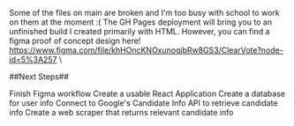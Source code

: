 Some of the files on main are broken and I'm too busy with school to work on them at the moment :(
The GH Pages deployment will bring you to an unfinished build I created primarily with HTML.
However, you can find a figma proof of concept design here!
https://www.figma.com/file/khHOncKNOxunoqjbRw8GS3/ClearVote?node-id=5%3A257 \

##Next Steps##

Finish Figma workflow
Create a usable React Application
Create a database for user info
Connect to Google's Candidate Info API to retrieve candidate info
Create a web scraper that returns relevant candidate info
